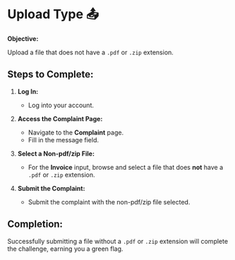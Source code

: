 # Upload Type 📤

**Objective:**

Upload a file that does not have a `.pdf` or `.zip` extension.

## Steps to Complete:

1. **Log In:**

   - Log into your account.

2. **Access the Complaint Page:**

   - Navigate to the **Complaint** page.
   - Fill in the message field.

3. **Select a Non-pdf/zip File:**

   - For the **Invoice** input, browse and select a file that does **not** have a `.pdf` or `.zip` extension.

4. **Submit the Complaint:**
   - Submit the complaint with the non-pdf/zip file selected.

## Completion:

Successfully submitting a file without a `.pdf` or `.zip` extension will complete the challenge, earning you a green flag.
